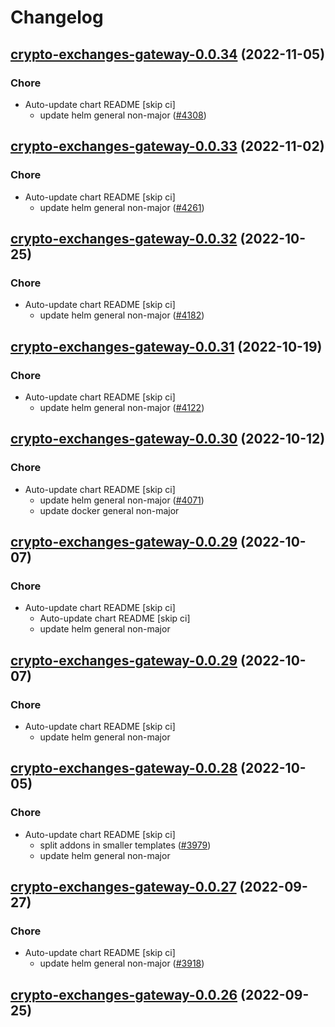 # Changelog



## [crypto-exchanges-gateway-0.0.34](https://github.com/truecharts/charts/compare/crypto-exchanges-gateway-0.0.33...crypto-exchanges-gateway-0.0.34) (2022-11-05)

### Chore

- Auto-update chart README [skip ci]
  - update helm general non-major ([#4308](https://github.com/truecharts/charts/issues/4308))




## [crypto-exchanges-gateway-0.0.33](https://github.com/truecharts/charts/compare/crypto-exchanges-gateway-0.0.32...crypto-exchanges-gateway-0.0.33) (2022-11-02)

### Chore

- Auto-update chart README [skip ci]
  - update helm general non-major ([#4261](https://github.com/truecharts/charts/issues/4261))




## [crypto-exchanges-gateway-0.0.32](https://github.com/truecharts/charts/compare/crypto-exchanges-gateway-0.0.31...crypto-exchanges-gateway-0.0.32) (2022-10-25)

### Chore

- Auto-update chart README [skip ci]
  - update helm general non-major ([#4182](https://github.com/truecharts/charts/issues/4182))




## [crypto-exchanges-gateway-0.0.31](https://github.com/truecharts/charts/compare/crypto-exchanges-gateway-0.0.30...crypto-exchanges-gateway-0.0.31) (2022-10-19)

### Chore

- Auto-update chart README [skip ci]
  - update helm general non-major ([#4122](https://github.com/truecharts/charts/issues/4122))




## [crypto-exchanges-gateway-0.0.30](https://github.com/truecharts/charts/compare/crypto-exchanges-gateway-0.0.29...crypto-exchanges-gateway-0.0.30) (2022-10-12)

### Chore

- Auto-update chart README [skip ci]
  - update helm general non-major ([#4071](https://github.com/truecharts/charts/issues/4071))
  - update docker general non-major




## [crypto-exchanges-gateway-0.0.29](https://github.com/truecharts/charts/compare/crypto-exchanges-gateway-0.0.28...crypto-exchanges-gateway-0.0.29) (2022-10-07)

### Chore

- Auto-update chart README [skip ci]
  - Auto-update chart README [skip ci]
  - update helm general non-major




## [crypto-exchanges-gateway-0.0.29](https://github.com/truecharts/charts/compare/crypto-exchanges-gateway-0.0.28...crypto-exchanges-gateway-0.0.29) (2022-10-07)

### Chore

- Auto-update chart README [skip ci]
  - update helm general non-major




## [crypto-exchanges-gateway-0.0.28](https://github.com/truecharts/charts/compare/crypto-exchanges-gateway-0.0.27...crypto-exchanges-gateway-0.0.28) (2022-10-05)

### Chore

- Auto-update chart README [skip ci]
  - split addons in smaller templates ([#3979](https://github.com/truecharts/charts/issues/3979))
  - update helm general non-major




## [crypto-exchanges-gateway-0.0.27](https://github.com/truecharts/charts/compare/crypto-exchanges-gateway-0.0.26...crypto-exchanges-gateway-0.0.27) (2022-09-27)

### Chore

- Auto-update chart README [skip ci]
  - update helm general non-major ([#3918](https://github.com/truecharts/charts/issues/3918))




## [crypto-exchanges-gateway-0.0.26](https://github.com/truecharts/charts/compare/crypto-exchanges-gateway-0.0.25...crypto-exchanges-gateway-0.0.26) (2022-09-25)

